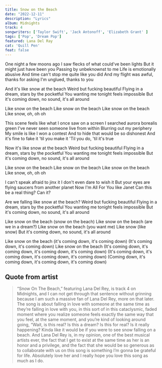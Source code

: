 ```yaml
---
title: Snow on the Beach
date: "2022-12-11"
description: "Lyrics"
album: Midnights
track: 4
songwriters: ['Taylor Swift', 'Jack Antonoff', 'Elizabeth Grant' ]
tags: ['Pop', 'Dream Pop']
featured: Lana Del Ray
cat: 'Quill Pen'
feat: false
---
```

<p className="verse-one">
One night a few moons ago
I saw flecks of what could've been lights
But it might just have been you
Passing by unbeknownst to me
Life is emotionally abusive
And time can't stop me quite like you did
And my flight was awful, thanks for asking
I'm unglued, thanks to you
</p>
<p className="chorus">
And it's like snow at the beach
Weird but fucking beautiful
Flying in a dream, stars by the pocketful
You wanting me tonight feels impossible
But it's coming down, no sound, it's all around
</p>
<p className="post-chorus">
Like snow on the beach
Like snow on the beach
Like snow on the beach
Like snow, oh, oh oh
</p>
<p className="verse-two">
This scene feels like what I once saw on a screen
I searched aurora borealis green
I've never seen someone live from within
Blurring out my periphery
My smile is like I won a contest
And to hide that would be so dishonest
And it's fine to fake it 'til you make it
'Til you do, 'til it's true
</p>
<p className="chorus">
Now it's like snow at the beach
Weird but fucking beautiful
Flying in a dream, stars by the pocketful
You wanting me tonight feels impossible
But it's coming down, no sound, it's all around
</p>
<p className="post-chorus">
Like snow on the beach
Like snow on the beach
Like snow on the beach
Like snow, oh, oh oh
</p>
<p className="bridge">
I can't speak afraid to jinx it
I don't even dare to wish it
But your eyes are flying saucers from another planet
Now I'm All For You like Janet
Can this be a real thing? Can it?
</p>
<p className="chorus">
Are we falling like snow at the beach?
Weird but fucking beautiful
Flying in a dream, stars by the pocketful
You wanting me tonight feels impossible
But it's coming down, no sound, it's all around
</p>
<p className="post-chorus">
Like snow on the beach (snow on the beach)
Like snow on the beach (are we in a dream?)
Like snow on the beach (you want me)
Like snow (like snow)
But it's coming down, no sound, it's all around
</p>
<p className="outro">
Like snow on the beach (it's coming down, it's coming down)
(It's coming down, it's coming down)
Like snow on the beach
(It's coming down, it's coming down, it's coming down, it's coming down)
(It's coming down, it's coming down, it's coming down, it's coming down)
(Coming down, it's coming down, it's coming down, it's coming down)
</p>


## Quote from artist
<blockquote>
“Snow On The Beach,” featuring Lana Del Rey, is track 4 on Midnights, and I can not get through that sentence without grinning because I am such a massive fan of Lana Del Rey, more on that later. The song is about falling in love with someone at the same time as they’re falling in love with you, in this sort of in this cataclysmic, faded moment where you realize someone feels exactly the same way that you feel, at the same moment, and you’re kind of looking around going, “Wait, is this real? Is this a dream? Is this for real? Is it really happening? Kinda like it would be if you were to see snow falling on a beach. And Lana Del Rey is, in my opinion, one of the best musical artists ever, the fact that I get to exist at the same time as her is an honor and a privilege, and the fact that she would be so generous as to collaborate with us on this song is something I’m gonna be grateful for life. Absolutely love her and I really hope you love this song as much as I do.
</blockquote>